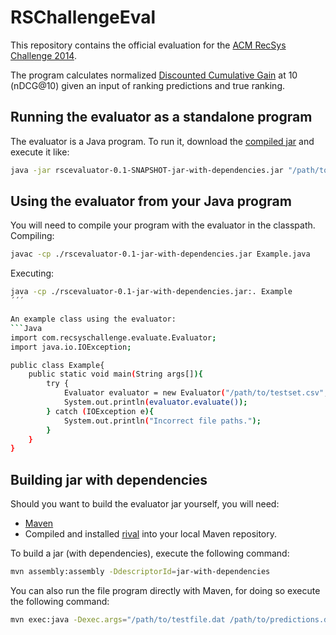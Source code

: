 RSChallengeEval
===============
This repository contains the official evaluation for the [ACM RecSys Challenge 2014](http://www.recsyschallenge.com "RecSysChallenge").

The program calculates normalized [Discounted Cumulative Gain](http://recsyswiki.com/wiki/Discounted_Cumulative_Gain "DCG") at 10 (nDCG@10) given an input of ranking predictions and true ranking.

Running the evaluator as a standalone program
------------------
The evaluator is a Java program. To run it, download the [compiled jar](https://github.com/recsyschallenge/RSChallengeEval/blob/master/target/rscevaluator-0.1-SNAPSHOT-jar-with-dependencies.jar) and execute it like:
```bash
java -jar rscevaluator-0.1-SNAPSHOT-jar-with-dependencies.jar "/path/to/testfile.dat" "/path/to/predictions"
```

Using the evaluator from your Java program
---------------------------------------
You will need to compile your program with the evaluator in the classpath.
Compiling:
```bash
javac -cp ./rscevaluator-0.1-jar-with-dependencies.jar Example.java
```
Executing:
```bash
java -cp ./rscevaluator-0.1-jar-with-dependencies.jar:. Example
´´´

An example class using the evaluator:
```Java
import com.recsyschallenge.evaluate.Evaluator;
import java.io.IOException;

public class Example{
	public static void main(String args[]){
		try {
			Evaluator evaluator = new Evaluator("/path/to/testset.csv", "/path/to/predictions.csv");
			System.out.println(evaluator.evaluate());
		} catch (IOException e){
			System.out.println("Incorrect file paths.");
		}
	}
}
```

Building jar with dependencies
------------------------------
Should you want to build the evaluator jar yourself, you will need:
- [Maven](http://maven.apache.org/)
- Compiled and installed [rival](http://rival.recommenders.net) into your local Maven repository.

To build a jar (with dependencies), execute the following command:
```bash
mvn assembly:assembly -DdescriptorId=jar-with-dependencies
```
You can also run the file program directly with Maven, for doing so execute the following command:
```bash
mvn exec:java -Dexec.args="/path/to/testfile.dat /path/to/predictions.dat"
```
